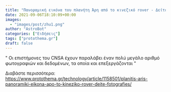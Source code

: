 ```yaml
---
title: "Πανοραμική εικόνα του πλανήτη Άρη από το κινεζικό rover - Δείτε φωτογραφίες"
date: 2021-09-06T18:10:09+00:00
images:
  - "images/post/zhu1.png"
author: "AstroBot"
categories: ["Ειδήσεις"]
tags: ["protothema.gr"]
draft: false
---
```


" Οι επιστήμονες του CNSA έχουν παραλάβει έναν πολύ μεγάλο αριθμό φωτογραφιών και δεδομένων, τα οποία και επεξεργάζονται "

Διαβάστε περισσότερα: https://www.protothema.gr/technology/article/1158501/planitis-aris-panoramiki-eikona-apo-to-kineziko-rover-deite-fotografies/
